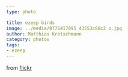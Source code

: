 ```yaml
---
type: photo

title: ezeep birds
image: ../media/8776417095_43553c88c2_o.jpg
author: Matthias Kretschmann
category: photos
tags:
- ezeep
---
```


from [flickr](http://www.flickr.com/photos/krema/8782995066/)
